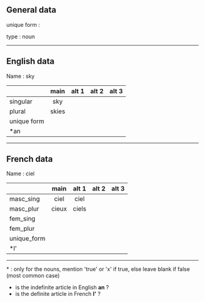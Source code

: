 ## General data

unique form :

type : noun

---

## English data

Name : sky

|             | main  | alt 1 | alt 2 | alt 3 |
| :---------- | :---: | :---: | :---: | ----- |
| singular    |  sky  |       |       |       |
| plural      | skies |       |       |       |
| unique form |       |       |       |       |
| \*an        |       |       |       |       |

---

## French data

Name : ciel

|             | main  | alt 1 | alt 2 | alt 3 |
| :---------- | :---: | :---: | :---: | :---: |
| masc_sing   | ciel  | ciel  |       |       |
| masc_plur   | cieux | ciels |       |       |
| fem_sing    |       |       |       |       |
| fem_plur    |       |       |       |       |
| unique_form |       |       |       |       |
| \*l'        |       |       |       |       |

---

\* : only for the nouns, mention 'true' or 'x' if true, else leave blank if false (most common case)

- is the indefinite article in English **an** ?
- is the definite article in French **l'** ?
